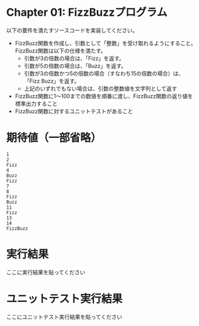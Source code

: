 # Chapter 01: FizzBuzzプログラム
以下の要件を満たすソースコードを実装してください。

- FizzBuzz関数を作成し、引数として「整数」を受け取れるようにすること。FizzBuzz関数は以下の仕様を満たす。
  - 引数が3の倍数の場合は、「Fizz」を返す。
  - 引数が5の倍数の場合は、「Buzz」を返す。
  - 引数が3の倍数かつ5の倍数の場合（すなわち15の倍数の場合）は、「Fizz Buzz」を返す。
  - 上記のいずれでもない場合は、引数の整数値を文字列として返す
- FizzBuzz関数に1〜100までの数値を順番に渡し、FizzBuzz関数の返り値を標準出力すること
- FizzBuzz関数に対するユニットテストがあること

# 期待値（一部省略）
```
1
2
Fizz
4
Buzz
Fizz
7
8
Fizz
Buzz
11
Fizz
13
14
FizzBuzz
```


# 実行結果
ここに実行結果を貼ってください

# ユニットテスト実行結果
ここにユニットテスト実行結果を貼ってください